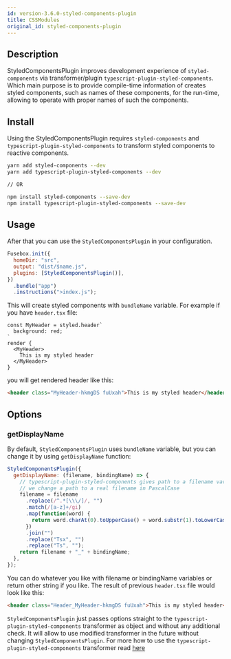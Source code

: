 ```yaml
---
id: version-3.6.0-styled-components-plugin
title: CSSModules
original_id: styled-components-plugin
---
```


## Description

StyledComponentsPlugin improves development experience of `styled-components`
via transformer/plugin `typescript-plugin-styled-components`. Which main purpose
is to provide compile-time information of creates styled components, such as
names of these components, for the run-time, allowing to operate with proper
names of such the components.

## Install

Using the StyledComponentsPlugin requires `styled-components` and
`typescript-plugin-styled-components` to transform styled components to reactive
components.

```bash
yarn add styled-components --dev
yarn add typescript-plugin-styled-components --dev

// OR

npm install styled-components --save-dev
npm install typescript-plugin-styled-components --save-dev
```

## Usage

After that you can use the `StyledComponentsPlugin` in your configuration.

```js
Fusebox.init({
  homeDir: "src",
  output: "dist/$name.js",
  plugins: [StyledComponentsPlugin()],
})
  .bundle("app")
  .instructions(">index.js");
```

This will create styled components with `bundleName` variable. For example if
you have `header.tsx` file:

```tsx
const MyHeader = styled.header`
  background: red;
`
render {
  <MyHeader>
    This is my styled header
  </MyHeader>
}
```

you will get rendered header like this:

```html
<header class="MyHeader-hkmgDS fuUxah">This is my styled header</header>
```

## Options

### getDisplayName

By default, `StyledComponentsPlugin` uses `bundleName` variable, but you can
change it by using `getDisplayName` function:

```js
StyledComponentsPlugin({
  getDisplayName: (filename, bindingName) => {
    // typescript-plugin-styled-components gives path to a filename variable
    // we change a path to a real filename in PascalCase
    filename = filename
      .replace(/^.*[\\\/]/, "")
      .match(/[a-z]+/gi)
      .map(function(word) {
        return word.charAt(0).toUpperCase() + word.substr(1).toLowerCase();
      })
      .join("")
      .replace("Tsx", "")
      .replace("Ts", "");
    return filename + "_" + bindingName;
  },
});
```

You can do whatever you like with filename or bindingName variables or return
other string if you like. The result of previous `header.tsx` file would look
like this:

```html
<header class="Header_MyHeader-hkmgDS fuUxah">This is my styled header</header>
```

`StyledComponentsPlugin` just passes options straight to the
`typescript-plugin-styled-components` transformer as object and without any
additional check. It will allow to use modified transformer in the future
without changing `StyledComponentsPlugin`. For more how to use the
`typescript-plugin-styled-components` transformer read
[here](https://github.com/Igorbek/typescript-plugin-styled-components#options)
